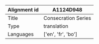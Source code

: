 |Alignment id | A1124D948
| --- | --- 
|Title | Consecration Series 
|Type | translation
|Languages | ['en', 'fr', 'bo']